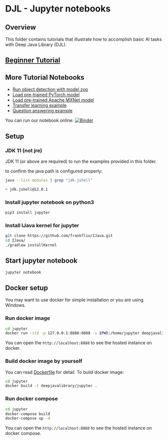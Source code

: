 # DJL - Jupyter notebooks

## Overview

This folder contains tutorials that illustrate how to accomplish basic AI tasks with Deep Java Library (DJL).

## [Beginner Tutorial](tutorial/README.md)

## More Tutorial Notebooks

- [Run object detection with model zoo](object_detection_with_model_zoo.ipynb)
- [Load pre-trained PyTorch model](load_pytorch_model.ipynb)
- [Load pre-trained Apache MXNet model](load_mxnet_model.ipynb)
- [Transfer learning example](transfer_learning_on_cifar10.ipynb)
- [Question answering example](BERTQA.ipynb)

You can run our notebook online: [![Binder](https://mybinder.org/badge_logo.svg)](https://mybinder.org/v2/gh/deepjavalibrary/djl/master?filepath=jupyter)

## Setup

### JDK 11 (not jre)

JDK 11 (or above are required) to run the examples provided in this folder.

to confirm the java path is configured properly:

```bash
java --list-modules | grep "jdk.jshell"

> jdk.jshell@12.0.1
```

### Install jupyter notebook on python3

```bash
pip3 install jupyter
```

### Install IJava kernel for jupyter

```bash
git clone https://github.com/frankfliu/IJava.git
cd IJava/
./gradlew installKernel
```

## Start jupyter notebook

```bash
jupyter notebook
```

## Docker setup

You may want to use docker for simple installation or you are using Windows.

### Run docker image

```sh
cd jupyter
docker run -itd -p 127.0.0.1:8888:8888 -v $PWD:/home/jupyter deepjavalibrary/jupyter
```

You can open the `http://localhost:8888` to see the hosted instance on docker.

### Build docker image by yourself

You can read [Dockerfile](https://github.com/deepjavalibrary/djl/blob/master/jupyter/Dockerfile) for detail. To build docker image:

```sh
cd jupyter
docker build -t deepjavalibrary/jupyter .
```

### Run docker compose

```sh
cd jupyter
docker-compose build
docker-compose up -d
```

You can open the `http://localhost:8888` to see the hosted instance on docker compose.
